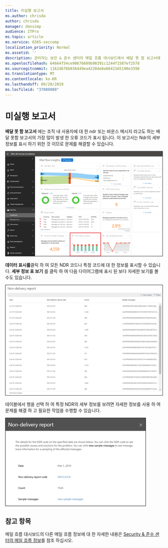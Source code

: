 ```yaml
---
title: 미실행 보고서
ms.author: chrisda
author: chrisda
manager: dansimp
audience: ITPro
ms.topic: article
ms.service: O365-seccomp
localization_priority: Normal
ms.assetid: ''
description: 관리자는 보안 & 준수 센터의 메일 흐름 대시보드에서 배달 못 함 보고서에 대해 알아볼 수 있습니다.
ms.openlocfilehash: 64664f54ce90676689b90391c1244f1587ef2578
ms.sourcegitcommit: 1162d676b036449ea4220de8a6642165190e3398
ms.translationtype: MT
ms.contentlocale: ko-KR
ms.lasthandoff: 09/20/2019
ms.locfileid: "37089080"
---
```

# <a name="non-delivery-report"></a>미실행 보고서

**배달 못 함 보고서** 에는 조직 내 사용자에 대 한 ndr 또는 바운스 메시지 라고도 하는 배달 못함 보고서의 가장 많이 발생 한 오류 코드가 표시 됩니다. 이 보고서는 Ndr의 세부 정보를 표시 하기 위한 것 이므로 문제를 해결할 수 있습니다.

![보안 & 준수 센터의 메일 흐름 대시보드의 배달 못 함 보고서](../media/non-delivery-report-selected.png)

**데이터 표시를**클릭 하 여 모든 NDR 코드나 특정 코드에 대 한 정보를 표시할 수 있습니다. **세부 정보 표 보기** 를 클릭 하 여 다음 다이어그램에 표시 된 보다 자세한 보기를 볼 수도 있습니다.

![배달 못 함 보고서의 정보 테이블 보기](../media/non-delivery-report-view-details-table.png)

테이블에서 행을 선택 하 여 특정 NDR의 세부 정보를 보려면 자세한 정보를 사용 하 여 문제를 해결 하 고 필요한 작업을 수행할 수 있습니다.

![배달 못 함 보고서의 세부 정보 테이블에서 행 선택](../media/non-delivery-report-details-table-select-row.png)

## <a name="see-also"></a>참고 항목

메일 흐름 대시보드의 다른 메일 흐름 정보에 대 한 자세한 내용은 [Security & 준수 센터의 메일 흐름 정보](mail-flow-insights-v2.md)를 참조 하십시오.
